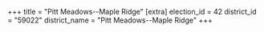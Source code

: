 +++
title = "Pitt Meadows--Maple Ridge"
[extra]
election_id = 42
district_id = "59022"
district_name = "Pitt Meadows--Maple Ridge"
+++
